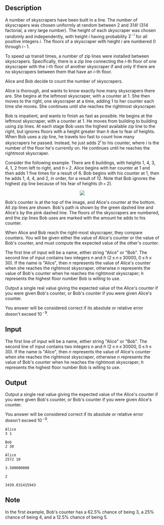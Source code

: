 ## Description

<div><p>A number of skyscrapers have been built in a line. The number of skyscrapers was chosen uniformly at random between <span class="tex-span">2</span> and <span class="tex-span">314!</span> (314 factorial, a very large number). The height of each skyscraper was chosen randomly and independently, with height <span class="tex-span"><i>i</i></span> having probability <span class="tex-span">2<sup class="upper-index"> - <i>i</i></sup></span> for all positive integers <span class="tex-span"><i>i</i></span>. The floors of a skyscraper with height <span class="tex-span"><i>i</i></span> are numbered <span class="tex-span">0</span> through <span class="tex-span"><i>i</i> - 1</span>.</p><p>To speed up transit times, a number of zip lines were installed between skyscrapers. Specifically, there is a zip line connecting the <span class="tex-span"><i>i</i></span>-th floor of one skyscraper with the <span class="tex-span"><i>i</i></span>-th floor of another skyscraper if and only if there are no skyscrapers between them that have an <span class="tex-span"><i>i</i></span>-th floor.</p><p>Alice and Bob decide to count the number of skyscrapers.</p><p>Alice is thorough, and wants to know exactly how many skyscrapers there are. She begins at the leftmost skyscraper, with a counter at 1. She then moves to the right, one skyscraper at a time, adding 1 to her counter each time she moves. She continues until she reaches the rightmost skyscraper.</p><p>Bob is impatient, and wants to finish as fast as possible. He begins at the leftmost skyscraper, with a counter at 1. He moves from building to building using zip lines. At each stage Bob uses the highest available zip line to the right, but ignores floors with a height greater than <span class="tex-span"><i>h</i></span> due to fear of heights. When Bob uses a zip line, he travels too fast to count how many skyscrapers he passed. Instead, he just adds <span class="tex-span">2<sup class="upper-index"><i>i</i></sup></span> to his counter, where <span class="tex-span"><i>i</i></span> is the number of the floor he's currently on. He continues until he reaches the rightmost skyscraper.</p><p>Consider the following example. There are <span class="tex-span">6</span> buildings, with heights <span class="tex-span">1</span>, <span class="tex-span">4</span>, <span class="tex-span">3</span>, <span class="tex-span">4</span>, <span class="tex-span">1</span>, <span class="tex-span">2</span> from left to right, and <span class="tex-span"><i>h</i> = 2</span>. Alice begins with her counter at <span class="tex-span">1</span> and then adds <span class="tex-span">1</span> five times for a result of <span class="tex-span">6</span>. Bob begins with his counter at <span class="tex-span">1</span>, then he adds <span class="tex-span">1</span>, <span class="tex-span">4</span>, <span class="tex-span">4</span>, and <span class="tex-span">2</span>, in order, for a result of <span class="tex-span">12</span>. Note that Bob ignores the highest zip line because of his fear of heights (<span class="tex-span"><i>h</i> = 2</span>).</p><center> <img class="tex-graphics" src="file://f7065Cqs.png" style="max-width: 100.0%;max-height: 100.0%;"> </center><p>Bob's counter is at the top of the image, and Alice's counter at the bottom. All zip lines are shown. Bob's path is shown by the green dashed line and Alice's by the pink dashed line. The floors of the skyscrapers are numbered, and the zip lines Bob uses are marked with the amount he adds to his counter.</p><p>When Alice and Bob reach the right-most skyscraper, they compare counters. You will be given either the value of Alice's counter or the value of Bob's counter, and must compute the expected value of the other's counter.</p></div><div class="input-specification"><p>The first line of input will be a name, either string "<span class="tex-font-style-tt">Alice</span>" or "<span class="tex-font-style-tt">Bob</span>". The second line of input contains two integers <span class="tex-span"><i>n</i></span> and <span class="tex-span"><i>h</i></span> (<span class="tex-span">2 ≤ <i>n</i> ≤ 30000</span>, <span class="tex-span">0 ≤ <i>h</i> ≤ 30</span>). If the name is "<span class="tex-font-style-tt">Alice</span>", then <span class="tex-span"><i>n</i></span> represents the value of Alice's counter when she reaches the rightmost skyscraper, otherwise <span class="tex-span"><i>n</i></span> represents the value of Bob's counter when he reaches the rightmost skyscraper; <span class="tex-span"><i>h</i></span> represents the highest floor number Bob is willing to use.</p></div><div class="output-specification"><p>Output a single real value giving the expected value of the Alice's counter if you were given Bob's counter, or Bob's counter if you were given Alice's counter. </p><p>You answer will be considered correct if its absolute or relative error doesn't exceed <span class="tex-span">10<sup class="upper-index"> - 9</sup></span>.</p></div>

## Input

<p>The first line of input will be a name, either string "<span class="tex-font-style-tt">Alice</span>" or "<span class="tex-font-style-tt">Bob</span>". The second line of input contains two integers <span class="tex-span"><i>n</i></span> and <span class="tex-span"><i>h</i></span> (<span class="tex-span">2 ≤ <i>n</i> ≤ 30000</span>, <span class="tex-span">0 ≤ <i>h</i> ≤ 30</span>). If the name is "<span class="tex-font-style-tt">Alice</span>", then <span class="tex-span"><i>n</i></span> represents the value of Alice's counter when she reaches the rightmost skyscraper, otherwise <span class="tex-span"><i>n</i></span> represents the value of Bob's counter when he reaches the rightmost skyscraper; <span class="tex-span"><i>h</i></span> represents the highest floor number Bob is willing to use.</p>

## Output

<p>Output a single real value giving the expected value of the Alice's counter if you were given Bob's counter, or Bob's counter if you were given Alice's counter. </p><p>You answer will be considered correct if its absolute or relative error doesn't exceed <span class="tex-span">10<sup class="upper-index"> - 9</sup></span>.</p>





```input1
Alice
3 1

```




```input2
Bob
2 30

```




```input3
Alice
2572 10

```




```output1
3.500000000

```




```output2
2

```




```output3
3439.031415943

```



## Note

<p>In the first example, Bob's counter has a 62.5% chance of being 3, a 25% chance of being 4, and a 12.5% chance of being 5.</p>
